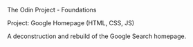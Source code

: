 The Odin Project - Foundations

Project: Google Homepage (HTML, CSS, JS)

A deconstruction and rebuild of the Google Search homepage.
